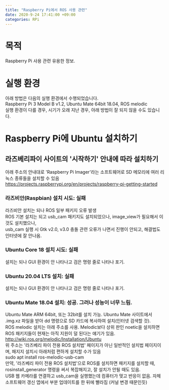 ```yaml
---
title: "Raspberry Pi에서 ROS 사용 관련"
date: 2020-9-24 17:41:00 +09:00
categories: RPi
---
```


# 목적
Raspberry Pi 사용 관련 유용한 정보.

# 실행 환경
아래 방법은 다음의 실행 환경에서 수행되었습니다.   
Raspberry Pi 3 Model B v1.2, Ubuntu Mate 64bit 18.04, ROS melodic   
실행 환경이 다를 경우, 시기가 오래 지난 경우, 아래 방법이 잘 되지 않을 수도 있습니다.   

# Raspberry Pi에 Ubuntu 설치하기
## 라즈베리파이 사이트의 '시작하기' 안내에 따라 설치하기   
아래 주소의 안내대로 'Raspberry Pi Imager'라는 소프트웨어로 SD 메모리에 여러 리눅스 종류들을 설치할 수 있음   
https://projects.raspberrypi.org/en/projects/raspberry-pi-getting-started   

### 라즈비안(Raspbian) 설치 시도: 실패
라즈비안 설치는 되나 ROS 일부 패키지 오류 발생   
ROS 기본 설치는 되고 usb_cam 패키지도 설치되었으나, image_view가 필요해서 이것도 설치했으나,   
usb_cam 실행 시 Gtk v2.0, v3.0 충돌 관련 오류가 나면서 진행이 안되고, 해결법도 인터넷에 잘 안나옴.   

### Ubuntu Core 18 설치 시도: 실패
설치는 되나 GUI 환경이 안 나타나고 검은 명령 줄로 나타나 포기.   

### Ubuntu 20.04 LTS 설치: 실패
설치는 되나 GUI 환경이 안 나타나고 검은 명령 줄로 나타나 포기.   

### Ubuntu Mate 18.04 설치: 성공. 그러나 성능이 너무 느림.
Ubuntu Mate ARM 64bit, 또는 32bit를 설치 가능. Ubuntu Mate 사이트에서 .img.xz 파일을 받아 dd 명령으로 SD 카드에 복사하여 설치(인터넷 검색할 것).   
ROS melodic 설치는 아래 주소를 사용. Melodic보다 상위 판인 noetic을 설치하면 ROS 패키지들이 현재는 아직 지원이 덜 된다는 얘기가 있음.   
http://wiki.ros.org/melodic/Installation/Ubuntu   
위 주소는 '라즈베리 파이 전용 ROS 설치법' 페이지가 아닌 일반적인 설치법 페이지이며, 패지지 설치시 아래처럼 편하게 설치할 수가 있음   
sudo apt install ros-melodic-usb-cam   
만약, '라즈베리 파이 전용 ROS 설치법'으로 ROS를 설치하면 패키지를 설치할 때, rosinstall_generator 명령을 써서 복잡해지고, 잘 설치가 안될 때도 있음.   
USB 웹 카메라를 연결하고 usb_cam을 실행했는데 컴퓨터가 멎고 반응이 없음. 자체 소프트웨어 갱신 앱에서 부분 업데이트를 한 뒤에 빨라짐 (커널 변경 때문인듯)
